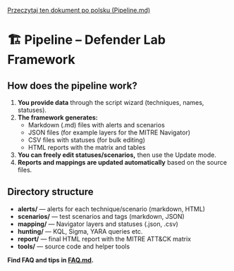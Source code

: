 [Przeczytaj ten dokument po polsku (Pipeline.md)](Pipeline.md)

# 🏗️ Pipeline – Defender Lab Framework

## How does the pipeline work?

1. **You provide data** through the script wizard (techniques, names, statuses).
2. **The framework generates:**
   - Markdown (.md) files with alerts and scenarios
   - JSON files (for example layers for the MITRE Navigator)
   - CSV files with statuses (for bulk editing)
   - HTML reports with the matrix and tables
3. **You can freely edit statuses/scenarios,** then use the Update mode.
4. **Reports and mappings are updated automatically** based on the source files.

## Directory structure

- **alerts/** — alerts for each technique/scenario (markdown, HTML)
- **scenarios/** — test scenarios and tags (markdown, JSON)
- **mapping/** — Navigator layers and statuses (.json, .csv)
- **hunting/** — KQL, Sigma, YARA queries etc.
- **report/** — final HTML report with the MITRE ATT&CK matrix
- **tools/** — source code and helper tools

**Find FAQ and tips in [FAQ.md](FAQ.md).**
